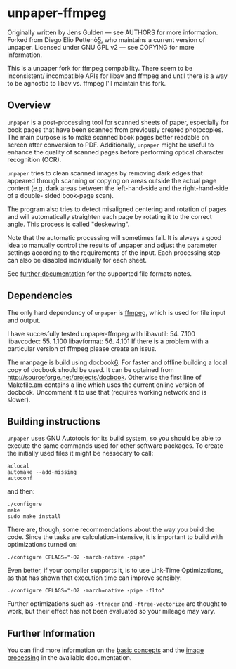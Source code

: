 unpaper-ffmpeg
==============

Originally written by Jens Gulden — see AUTHORS for more information.
Forked from Diego Elio Pettenò[5], who maintains a current version of unpaper.
Licensed under GNU GPL v2 — see COPYING for more information.

This is a unpaper fork for ffmpeg compability. There seem to be inconsistent/
incompatible APIs for libav and ffmpeg and until there is a way to be agnostic
to libav vs. ffmpeg I'll maintain this fork.

Overview
--------

`unpaper` is a post-processing tool for scanned sheets of paper,
especially for book pages that have been scanned from previously
created photocopies.  The main purpose is to make scanned book pages
better readable on screen after conversion to PDF. Additionally,
`unpaper` might be useful to enhance the quality of scanned pages
before performing optical character recognition (OCR).

`unpaper` tries to clean scanned images by removing dark edges that
appeared through scanning or copying on areas outside the actual page
content (e.g.  dark areas between the left-hand-side and the
right-hand-side of a double- sided book-page scan).

The program also tries to detect misaligned centering and rotation of
pages and will automatically straighten each page by rotating it to
the correct angle. This process is called "deskewing".

Note that the automatic processing will sometimes fail. It is always a
good idea to manually control the results of unpaper and adjust the
parameter settings according to the requirements of the input. Each
processing step can also be disabled individually for each sheet.

See [further documentation][3] for the supported file formats notes.

Dependencies
------------

The only hard dependency of `unpaper` is [ffmpeg][4], which is used for
file input and output.

I have succesfully tested unpaper-ffmpeg with
libavutil:	54. 7.100
libavcodec: 	55. 1.100
libavformat:	56. 4.101
If there is a problem with a particular version of ffmpeg please
create an issus.

The manpage is build using docbook[6].
For faster and offline building a local copy of docbook should be used.
It can be optained from http://sourceforge.net/projects/docbook.
Otherwise the first line of Makefile.am contains a line which
uses the current online version of docbook. Uncomment it to use that
(requires working network and is slower).

Building instructions
---------------------

`unpaper` uses GNU Autotools for its build system, so you should be
able to execute the same commands used for other software packages.
To create the initially used files it might be nessecary to call:

    aclocal
    automake --add-missing
    autoconf

and then:

    ./configure
    make
    sudo make install

There are, though, some recommendations about the way you build the
code. Since the tasks are calculation-intensive, it is important to
build with optimizations turned on:

    ./configure CFLAGS="-O2 -march-native -pipe"

Even better, if your compiler supports it, is to use Link-Time
Optimizations, as that has shown that execution time can improve
sensibly:

    ./configure CFLAGS="-O2 -march=native -pipe -flto"

Further optimizations such as `-ftracer` and `-ftree-vectorize` are
thought to work, but their effect has not been evaluated so your
mileage may vary.

Further Information
-------------------

You can find more information on the [basic concepts][1] and the
[image processing][2] in the available documentation.

[1]: doc/basic-concepts.md
[2]: doc/image-processing.md
[3]: doc/file-formats.md
[4]: https://ffmpeg.org/
[5]: https://www.flameeyes.eu/projects/unpaper
[6]: http://docbook.sourceforge.net/
